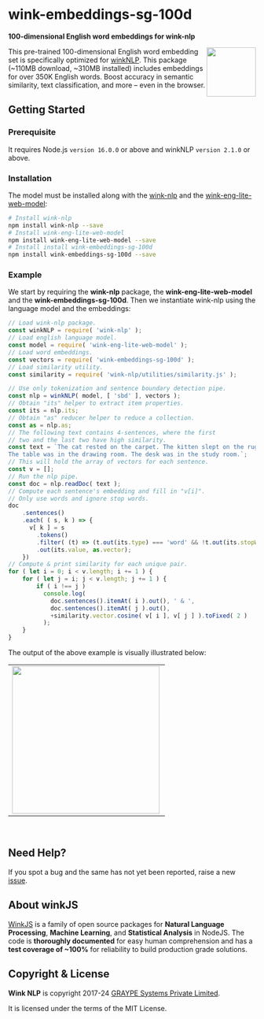 # wink-embeddings-sg-100d
**100-dimensional English word embeddings for wink-nlp**

[<img align="right" src="https://decisively.github.io/wink-logos/logo-title.png" width="100px" >](https://winkjs.org/)
This pre-trained 100-dimensional English word embedding set is specifically optimized for [winkNLP](https://github.com/winkjs/wink-nlp). This package (~110MB download, ~310MB installed) includes embeddings for over 350K English words. Boost accuracy in semantic similarity, text classification, and more – even in the browser.

## Getting Started

### Prerequisite
It requires Node.js `version 16.0.0` or above and winkNLP `version 2.1.0` or above.


### Installation
The model must be installed along with the [wink-nlp](https://github.com/winkjs/wink-nlp?tab=readme-ov-file#installation) and the [wink-eng-lite-web-model](https://github.com/winkjs/wink-eng-lite-web-model):

```sh
# Install wink-nlp
npm install wink-nlp --save
# Install wink-eng-lite-web-model
npm install wink-eng-lite-web-model --save
# Install install wink-embeddings-sg-100d
npm install wink-embeddings-sg-100d --save
```

### Example
We start by requiring the **wink-nlp** package, the **wink-eng-lite-web-model** and the **wink-embeddings-sg-100d**. Then we instantiate wink-nlp using the language model and the embeddings:

```javascript
// Load wink-nlp package.
const winkNLP = require( 'wink-nlp' );
// Load english language model.
const model = require( 'wink-eng-lite-web-model' );
// Load word embeddings.
const vectors = require( 'wink-embeddings-sg-100d' );
// Load similarity utility.
const similarity = require( 'wink-nlp/utilities/similarity.js' );

// Use only tokenization and sentence boundary detection pipe.
const nlp = winkNLP( model, [ 'sbd' ], vectors );
// Obtain "its" helper to extract item properties.
const its = nlp.its;
// Obtain "as" reducer helper to reduce a collection.
const as = nlp.as;
// The following text contains 4-sentences, where the first
// two and the last two have high similarity.
const text = `The cat rested on the carpet. The kitten slept on the rug.
The table was in the drawing room. The desk was in the study room.`;
// This will hold the array of vectors for each sentence.
const v = [];
// Run the nlp pipe.
const doc = nlp.readDoc( text );
// Compute each sentence's embedding and fill in "v[i]".
// Only use words and ignore stop words.
doc
    .sentences()
    .each( ( s, k ) => {
      v[ k ] = s
        .tokens()
        .filter( (t) => (t.out(its.type) === 'word' && !t.out(its.stopWordFlag)))
        .out(its.value, as.vector);
    })
// Compute & print similarity for each unique pair.
for ( let i = 0; i < v.length; i += 1 ) {
    for ( let j = i; j < v.length; j += 1 ) {
        if ( i !== j )
          console.log(
            doc.sentences().itemAt( i ).out(), ' & ',
            doc.sentences().itemAt( j ).out(),
            +similarity.vector.cosine( v[ i ], v[ j ] ).toFixed( 2 )
          );
    }
}
```
The output of the above example is visually illustrated below:
<table><tr><td>
<img src="https://github.com/winkjs/wink-embeddings-sg-100d/assets/29990/743ca8e1-6f33-40f4-80af-4f58b797e343" width="300" align="left" />
</td></tr></table>

<br/>

## Need Help?
If you spot a bug and the same has not yet been reported, raise a new [issue](https://github.com/winkjs/wink-embeddings-sg-100d/issues).


## About winkJS
[WinkJS](https://winkjs.org/) is a family of open source packages for **Natural Language Processing**, **Machine Learning**, and **Statistical Analysis** in NodeJS. The code is **thoroughly documented** for easy human comprehension and has a **test coverage of ~100%** for reliability to build production grade solutions.

## Copyright & License

**Wink NLP** is copyright 2017-24 [GRAYPE Systems Private Limited](https://graype.in/).

It is licensed under the terms of the MIT License.
